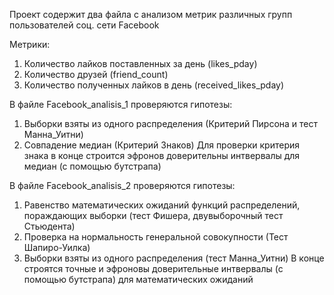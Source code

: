 Проект содержит два файла с анализом метрик различных групп пользователей соц. сети Facebook

Метрики:
1) Количество лайков поставленных за день (likes_pday)
2) Количество друзей (friend_count)
3) Количество полученных лайков в день (received_likes_pday)

В файле Facebook_analisis_1 проверяются гипотезы:
1. Выборки взяты из одного распределения (Критерий Пирсона и тест Манна_Уитни)
2. Совпадение медиан (Критерий Знаков)
Для проверки критерия знака в конце строится эфронов доверительны интвервалы для медиан (с помощью бутстрапа)

В файле Facebook_analisis_2 проверяются гипотезы:
1. Равенство математических ожиданий функций распределений, пораждающих выборки (тест Фишера, двувыборочный тест Стьюдента)
2. Проверка на нормальность генеральной совокупности (Тест Шапиро-Уилка)
3. Выборки взяты из одного распределения (тест Манна_Уитни)
В конце строятся точные и эфроновы доверительные интвервалы (с помощью бутстрапа) для математических ожиданий
